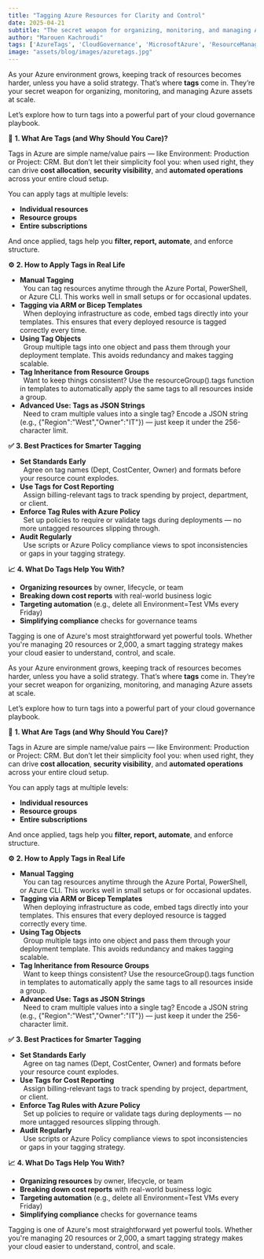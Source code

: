 ```yaml
---
title: "Tagging Azure Resources for Clarity and Control"
date: 2025-04-21
subtitle: "The secret weapon for organizing, monitoring, and managing Azure assets at scale."
author: "Marouen Kachroudi"
tags: ['AzureTags', 'CloudGovernance', 'MicrosoftAzure', 'ResourceManagement', 'AZ104', 'CloudCostOptimization']
image: "assets/blog/images/azuretags.jpg"
---
```


As your Azure environment grows, keeping track of resources becomes harder, unless you have a solid strategy. That’s where **tags** come in. They’re your secret weapon for organizing, monitoring, and managing Azure assets at scale.

Let’s explore how to turn tags into a powerful part of your cloud governance playbook.

**📌** **1. What Are Tags (and Why Should You Care)?**

Tags in Azure are simple name/value pairs — like Environment: Production or Project: CRM. But don’t let their simplicity fool you: when used right, they can drive **cost allocation**, **security visibility**, and **automated operations** across your entire cloud setup.

You can apply tags at multiple levels:

*   **Individual resources**
*   **Resource groups**
*   **Entire subscriptions**

And once applied, tags help you **filter, report, automate**, and enforce structure.

**⚙️** **2. How to Apply Tags in Real Life**

*   **Manual Tagging**  
     You can tag resources anytime through the Azure Portal, PowerShell, or Azure CLI. This works well in small setups or for occasional updates.
*   **Tagging via ARM or Bicep Templates**  
     When deploying infrastructure as code, embed tags directly into your templates. This ensures that every deployed resource is tagged correctly every time.
*   **Using Tag Objects**  
     Group multiple tags into one object and pass them through your deployment template. This avoids redundancy and makes tagging scalable.
*   **Tag Inheritance from Resource Groups**  
     Want to keep things consistent? Use the resourceGroup().tags function in templates to automatically apply the same tags to all resources inside a group.
*   **Advanced Use: Tags as JSON Strings**  
     Need to cram multiple values into a single tag? Encode a JSON string (e.g., {"Region":"West","Owner":"IT"}) — just keep it under the 256-character limit.

**✅** **3. Best Practices for Smarter Tagging**

*   **Set Standards Early**  
     Agree on tag names (Dept, CostCenter, Owner) and formats before your resource count explodes.
*   **Use Tags for Cost Reporting**  
     Assign billing-relevant tags to track spending by project, department, or client.
*   **Enforce Tag Rules with Azure Policy**  
     Set up policies to require or validate tags during deployments — no more untagged resources slipping through.
*   **Audit Regularly**  
     Use scripts or Azure Policy compliance views to spot inconsistencies or gaps in your tagging strategy.

**📈** **4. What Do Tags Help You With?**

*   **Organizing resources** by owner, lifecycle, or team
*   **Breaking down cost reports** with real-world business logic
*   **Targeting automation** (e.g., delete all Environment=Test VMs every Friday)
*   **Simplifying compliance** checks for governance teams

Tagging is one of Azure's most straightforward yet powerful tools. Whether you're managing 20 resources or 2,000, a smart tagging strategy makes your cloud easier to understand, control, and scale.

As your Azure environment grows, keeping track of resources becomes harder, unless you have a solid strategy. That’s where **tags** come in. They’re your secret weapon for organizing, monitoring, and managing Azure assets at scale.

Let’s explore how to turn tags into a powerful part of your cloud governance playbook.

**📌** **1. What Are Tags (and Why Should You Care)?**

Tags in Azure are simple name/value pairs — like Environment: Production or Project: CRM. But don’t let their simplicity fool you: when used right, they can drive **cost allocation**, **security visibility**, and **automated operations** across your entire cloud setup.

You can apply tags at multiple levels:

*   **Individual resources**
*   **Resource groups**
*   **Entire subscriptions**

And once applied, tags help you **filter, report, automate**, and enforce structure.

**⚙️** **2. How to Apply Tags in Real Life**

*   **Manual Tagging**  
     You can tag resources anytime through the Azure Portal, PowerShell, or Azure CLI. This works well in small setups or for occasional updates.
*   **Tagging via ARM or Bicep Templates**  
     When deploying infrastructure as code, embed tags directly into your templates. This ensures that every deployed resource is tagged correctly every time.
*   **Using Tag Objects**  
     Group multiple tags into one object and pass them through your deployment template. This avoids redundancy and makes tagging scalable.
*   **Tag Inheritance from Resource Groups**  
     Want to keep things consistent? Use the resourceGroup().tags function in templates to automatically apply the same tags to all resources inside a group.
*   **Advanced Use: Tags as JSON Strings**  
     Need to cram multiple values into a single tag? Encode a JSON string (e.g., {"Region":"West","Owner":"IT"}) — just keep it under the 256-character limit.

**✅** **3. Best Practices for Smarter Tagging**

*   **Set Standards Early**  
     Agree on tag names (Dept, CostCenter, Owner) and formats before your resource count explodes.
*   **Use Tags for Cost Reporting**  
     Assign billing-relevant tags to track spending by project, department, or client.
*   **Enforce Tag Rules with Azure Policy**  
     Set up policies to require or validate tags during deployments — no more untagged resources slipping through.
*   **Audit Regularly**  
     Use scripts or Azure Policy compliance views to spot inconsistencies or gaps in your tagging strategy.

**📈** **4. What Do Tags Help You With?**

*   **Organizing resources** by owner, lifecycle, or team
*   **Breaking down cost reports** with real-world business logic
*   **Targeting automation** (e.g., delete all Environment=Test VMs every Friday)
*   **Simplifying compliance** checks for governance teams

Tagging is one of Azure's most straightforward yet powerful tools. Whether you're managing 20 resources or 2,000, a smart tagging strategy makes your cloud easier to understand, control, and scale.
